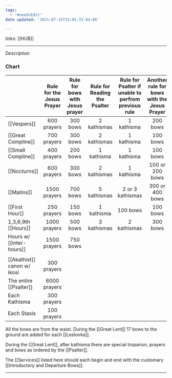 ```yaml
---
tags:
  - '#needsEdit'
date updated: '2021-07-15T23:05:33-04:00'

---
```


links: [[HUB]]

---

_Description_

### Chart

|                             | Rule for the Jesus Prayer | Rule for bows with Jesus prayer | Rule for Reading the Psalter | Rule for Psalter if unable to perfrom previous rule | Another rule for bows with the Jesus Prayer | Alternative rule from the nomo-canon |   |
| :-------------------------- | :-----------------------: | :-----------------------------: | :--------------------------: | :-------------------------------------------------: | :-----------------------------------------: | :----------------------------------: | - |
| [[Vespers]]                 |        600 prayers        |             300 bows            |          2 kathismas         |                      1 kathisma                     |                   200 bows                  |               100 bows               |   |
| [[Great Compline]]          |        700 prayers        |             300 bows            |          2 kathismas         |                      1 kathisma                     |                   100 bows                  |                50 bows               |   |
| [[Small Compline]]          |        400 prayers        |             200 bows            |          1 kathisma          |                      1 kathisma                     |                   100 bows                  |                50 bows               |   |
| [[Nocturns]]                |        600 prayers        |             300 bows            |          2 kathismas         |                      1 kathisma                     |               100 or 200 bows               |               100 bows               |   |
| [[Matins]]                  |        1500 prayers       |             700 bows            |          5 kathismas         |                   2 or 3 kathismas                  |               300 or 400 bows               |               200 bows               |   |
| [[First Hour]]              |        250 prayers        |             150 bows            |          1 kathisma          |                       100 bows                      |                   100 bows                  |                50 bows               |   |
| 1,3,6,9th [[Hours]]         |        1000 prayers       |             500 bows            |          3 kathismas         |                     2 kathismas                     |                   300 bows                  |               200 bows               |   |
| Hours w/ [[inter-hours]]    |        1500 prayers       |             750 bows            |                              |                                                     |                                             |                                      |   |
|                             |                           |                                 |                              |                                                     |                                             |                                      |   |
| [[Akathist]] canon w/ ikosi |        300 prayers        |                                 |                              |                                                     |                                             |                                      |   |
| The entire [[Psalter]]      |        6000 prayers       |                                 |                              |                                                     |                                             |                                      |   |
| Each Kathisma               |        300 prayers        |                                 |                              |                                                     |                                             |                                      |   |
| Each Stasis                 |        100 prayers        |                                 |                              |                                                     |                                             |                                      |   |

All the bows are from the waist. During the [[Great Lent]] 17 bows to the ground are added for each [[Lestovka]].

During the [[Great Lent]], after kathisma there are special troparion, prayers and bows as ordered by the [[Psalter]].

The [[Services]] listed here should each begin and end with the customary [[Introductory and Departure Bows]].

---
